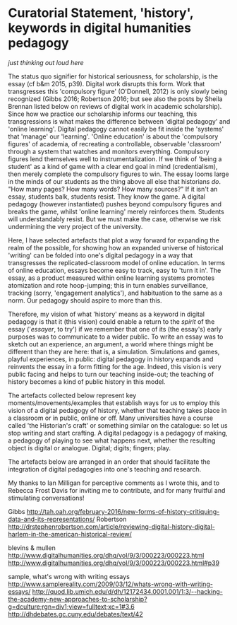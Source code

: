 # Curatorial Statement, 'history', keywords in digital humanities pedagogy

_just thinking out loud here_

The status quo signifier for historical seriousness, for scholarship, is the essay (cf b&m 2015, p39). Digital work disrupts this form. Work that transgresses this 'compulsory figure' (O'Donnell, 2012) is only slowly being recognized (Gibbs 2016; Robertson 2016; but see also the posts by Sheila Brennan listed below on reviews of digital work in academic scholarship). Since how we practice our scholarship informs our teaching, this transgressions is what makes the difference between 'digital pedagogy' and 'online learning'. Digital pedagogy cannot easily be fit inside the 'systems' that 'manage' our 'learning'. 'Online education' is about the 'compulsory figures' of academia, of recreating a controllable, observable 'classroom' through a system that watches and monitors everything.  Compulsory figures lend themselves well to instrumentalization. If we think of 'being a student' as a kind of game with a clear end goal in mind (credentialism), then merely complete the compulsory figures to win. The essay looms large in the minds of our students as the thing above all else that historians _do_. "How many pages? How many words? How many sources?" If it isn't an essay, students balk, students resist. They know the game. A digital pedagogy (however instantiated) pushes beyond compulsory figures and breaks the game, whilst 'online learning' merely reinforces them. Students will understandably resist. But we must make the case, otherwise we risk undermining the very project of the university.

Here, I have selected artefacts that plot a way forward for expanding the realm of the possible, for showing how an expanded universe of historical 'writing' can be folded into one's digital pedagogy in a way that transgresses the replicated-classroom model of online education. In terms of online education, essays become easy to track, easy to 'turn it in'. The essay, as a product measured within online learning systems promotes atomization and rote hoop-jumping; this in turn enables surveillance, tracking (sorry, 'engagement analytics'), and habituation to the same as a norm. Our pedagogy should aspire to more than this.

Therefore, my vision of what 'history' means as a keyword in digital pedagogy is that it (this vision) could enable a return to the _spirit_ of the essay ('_essayer_, to try') if we remember that one of its (the essay's) early purposes was to communicate to a wider public. To write an essay was to sketch out an experience, an argument, a world where things might be different than they are here: that is, a simulation. Simulations and games, playful experiences, in public: digital pedagogy in history expands and reinvents the essay in a form fitting for the age. Indeed, this vision is very public facing and helps to turn our teaching inside-out; the teaching of history becomes a kind of public history in this model.

The artefacts collected below represent key moments/movements/examples that establish ways for us to employ this vision of a digital pedagogy of history, whether that teaching takes place in a classroom or in public, online or off. Many universities have a course called 'the Historian's craft' or something similar on the catalogue: so let us stop writing and start crafting. A digital pedagogy is a pedagogy of making, a pedagogy of playing to see what happens next, whether the resulting object is digital or analogue. Digital; digits; fingers; play.

The artefacts below are arranged in an order that should facilitate the integration of digital pedagogies into one's teaching and research.

My thanks to Ian Milligan for perceptive comments as I wrote this, and to Rebecca Frost Davis for inviting me to contribute, and for many fruitful and stimulating conversations!

Gibbs http://tah.oah.org/february-2016/new-forms-of-history-critiquing-data-and-its-representations/
Robertson http://drstephenrobertson.com/article/reviewing-digital-history-digital-harlem-in-the-american-historical-review/

blevins & mullen http://www.digitalhumanities.org/dhq/vol/9/3/000223/000223.html
http://www.digitalhumanities.org/dhq/vol/9/3/000223/000223.html#p39


sample, what's wrong with writing essays
http://www.samplereality.com/2009/03/12/whats-wrong-with-writing-essays/
http://quod.lib.umich.edu/d/dh/12172434.0001.001/1:3/--hacking-the-academy-new-approaches-to-scholarship?g=dculture;rgn=div1;view=fulltext;xc=1#3.6
http://dhdebates.gc.cuny.edu/debates/text/42
